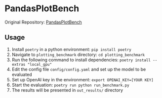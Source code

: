 # PandasPlotBench

Original Repository: [PandasPlotBench](https://github.com/JetBrains-Research/PandasPlotBench)

## Usage

1. Install `poetry` in a python environment: `pip install poetry`
2. Navigate to `plotting_benchmark` directory: `cd plotting_benchmark`
3. Run the following command to install dependencies: `poetry install --extras "local_gpu"`
4. Edit the config file `config/config.yaml` and set up the model to be evaluated
5. Set up OpenAI key in the environment: `export OPENAI_KEY=[YOUR KEY]`
6. Start the evaluation: `poetry run python run_benchmark.py`
7. The results will be presented in `out_results/` directory
